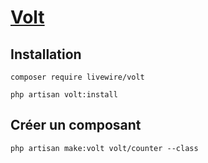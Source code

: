 # [Volt](readme.md)

## Installation

```console
composer require livewire/volt
```

```console
php artisan volt:install
```

## Créer un composant

```console
php artisan make:volt volt/counter --class
```
